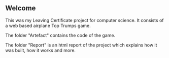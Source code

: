## Welcome

This was my Leaving Certificate project for computer science.
It consists of a web based airplane Top Trumps game.

The folder "Artefact" contains the code of the game.

The folder "Report" is an html report of the project which explains how it was built, how it works and more.
